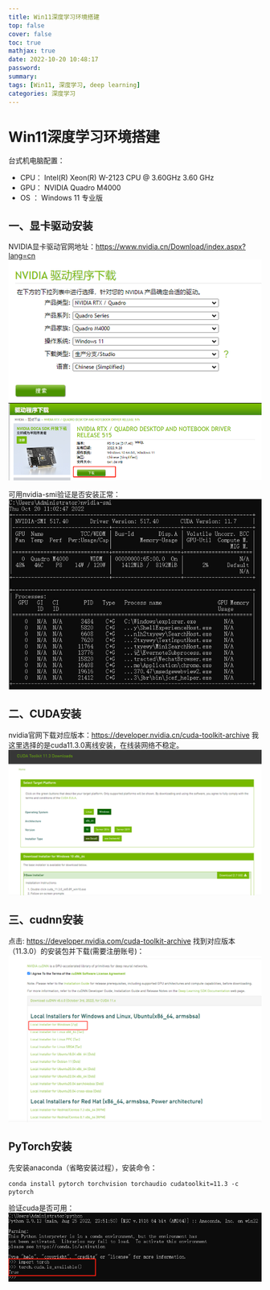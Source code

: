 ```yaml
---
title: Win11深度学习环境搭建
top: false
cover: false
toc: true
mathjax: true
date: 2022-10-20 10:48:17
password:
summary:
tags: [Win11, 深度学习, deep learning]
categories: 深度学习
---
```


# Win11深度学习环境搭建

台式机电脑配置：
* CPU： Intel(R) Xeon(R) W-2123 CPU @ 3.60GHz   3.60 GHz
* GPU： NVIDIA Quadro M4000
* OS ： Windows 11 专业版

## 一、显卡驱动安装
NVIDIA显卡驱动官网地址：https://www.nvidia.cn/Download/index.aspx?lang=cn
![](./Win11深度学习环境搭建/nvidia_driver.png)
![](./Win11深度学习环境搭建/nvidia_driver2.png)

可用nvidia-smi验证是否安装正常：
![](./Win11深度学习环境搭建/nvidia-smi.png)

## 二、CUDA安装
nvidia官网下载对应版本：https://developer.nvidia.cn/cuda-toolkit-archive
我这里选择的是cuda11.3.0离线安装，在线装网络不稳定。
![](./Win11深度学习环境搭建/cuda.png)

## 三、cudnn安装
点击: https://developer.nvidia.com/cuda-toolkit-archive 
找到对应版本（11.3.0）的安装包并下载(需要注册账号)：
![](./Win11深度学习环境搭建/cudnn.png)

## PyTorch安装
先安装anaconda（省略安装过程），安装命令：
```angular2html
conda install pytorch torchvision torchaudio cudatoolkit=11.3 -c pytorch
```
验证cuda是否可用：
![](./Win11深度学习环境搭建/pytorch.png)